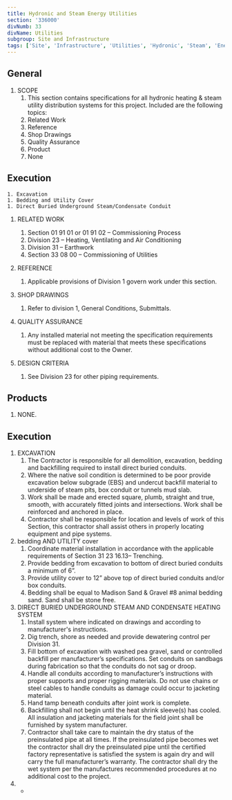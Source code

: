 ```yaml
---
title: Hydronic and Steam Energy Utilities
section: '336000'
divNumb: 33
divName: Utilities
subgroup: Site and Infrastructure
tags: ['Site', 'Infrastructure', 'Utilities', 'Hydronic', 'Steam', 'Energy']
---
```


## General
1. SCOPE
   1. This section contains specifications for all hydronic heating & steam utility distribution systems for this project. Included are the following topics:
    1. Related Work
    2. Reference
    3. Shop Drawings
    4. Quality Assurance
   2. Product
    5. None

## Execution

    1. Excavation
    1. Bedding and Utility Cover
    1. Direct Buried Underground Steam/Condensate Conduit

1. RELATED WORK
   1. Section 01 91 01 or 01 91 02 – Commissioning Process
   1. Division 23 – Heating, Ventilating and Air Conditioning
   1. Division 31 – Earthwork
   1. Section 33 08 00 – Commissioning of Utilities

1. REFERENCE
   1. Applicable provisions of Division 1 govern work under this section.
1. SHOP DRAWINGS
   1. Refer to division 1, General Conditions, Submittals.
1. QUALITY ASSURANCE
   1. Any installed material not meeting the specification requirements must be replaced with material that meets these specifications without additional cost to the Owner.
1. DESIGN CRITERIA
   1. See Division 23 for other piping requirements.

## Products

   1. NONE.

## Execution

1. EXCAVATION
   1. The Contractor is responsible for all demolition, excavation, bedding and backfilling required to install direct buried conduits.
   1. Where the native soil condition is determined to be poor provide excavation below subgrade (EBS) and undercut backfill material to underside of steam pits, box conduit or tunnels mud slab.
   1. Work shall be made and erected square, plumb, straight and true, smooth, with accurately fitted joints and intersections. Work shall be reinforced and anchored in place.
   1. Contractor shall be responsible for location and levels of work of this Section, this contractor shall assist others in properly locating equipment and pipe systems.
1. bedding AND UTILITY cover
   1. Coordinate material installation in accordance with the applicable requirements of Section 31 23 16.13– Trenching.
   1. Provide bedding from excavation to bottom of direct buried conduits a minimum of 6”.
   1. Provide utility cover to 12” above top of direct buried conduits and/or box conduits.
   1. Bedding shall be equal to Madison Sand & Gravel #8 animal bedding sand. Sand shall be stone free.
1. DIRECT BURIED UNDERGROUND STEAM AND CONDENSATE HEATING SYSTEM
   1. Install system where indicated on drawings and according to manufacturer's instructions.
   1. Dig trench, shore as needed and provide dewatering control per Division 31.
   1. Fill bottom of excavation with washed pea gravel, sand or controlled backfill per manufacturer’s specifications. Set conduits on sandbags during fabrication so that the conduits do not sag or droop.
   1. Handle all conduits according to manufacturer’s instructions with proper supports and proper rigging materials. Do not use chains or steel cables to handle conduits as damage could occur to jacketing material.
   1. Hand tamp beneath conduits after joint work is complete. 
   1. Backfilling shall not begin until the heat shrink sleeve(s) has cooled. All insulation and jacketing materials for the field joint shall be furnished by system manufacturer.
   1. Contractor shall take care to maintain the dry status of the preinsulated pipe at all times. If the preinsulated pipe becomes wet the contractor shall dry the preinsulated pipe until the certified factory representative is satisfied the system is again dry and will carry the full manufacturer’s warranty. The contractor shall dry the wet system per the manufactures recommended procedures at no additional cost to the project.
1. *
   


